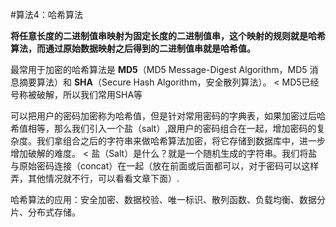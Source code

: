 #算法4：哈希算法

**将任意长度的二进制值串映射为固定长度的二进制值串，这个映射的规则就是哈希算法，而通过原始数据映射之后得到的二进制值串就是哈希值。**

最常用于加密的哈希算法是 **MD5**（MD5 Message-Digest Algorithm，MD5 消息摘要算法）和 **SHA**（Secure Hash Algorithm，安全散列算法）。
< MD5已经号称被破解，所以我们常用SHA等

可以把用户的密码加密称为哈希值，但是针对常用密码的字典表，如果加密过后哈希值相等，那么我们引入一个盐（salt）,跟用户的密码组合在一起，增加密码的复杂度。我们拿组合之后的字符串来做哈希算法加密，将它存储到数据库中，进一步增加破解的难度。
< 盐（Salt）是什么？就是一个随机生成的字符串。我们将盐与原始密码连接（concat）在一起（放在前面或后面都可以，对于密码可以这样弄，其他情况就不行，可以看看文章下面）.

哈希算法的应用：安全加密、数据校验、唯一标识、散列函数、负载均衡、数据分片、分布式存储。
